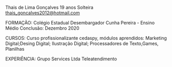 Thais de Lima Gonçalves
19 anos Solteira
thais_goncalves2012@hotmail.com

FORMAÇÃO:
Colégio Estadual Desembargador Cunha Pereira - Ensino Médio
Conclusão: Dezembro 2020

CURSOS:
Curso profissionalizante cedaspy, módulos aprendidos: Marketing Digital;Desing
Digital; Ilustração Digital; Processadores de Texto,Games, Planilhas

EXPERIÊNCIA:
Grupo Services Ltda
Teleatendimento
